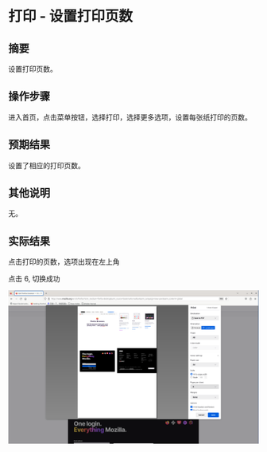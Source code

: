 # 打印 - 设置打印页数

## 摘要

设置打印页数。

## 操作步骤

进入首页，点击菜单按钮，选择打印，选择更多选项，设置每张纸打印的页数。

## 预期结果

设置了相应的打印页数。

## 其他说明

无。

## 实际结果

点击打印的页数，选项出现在左上角

点击 6, 切换成功

![alt text](image-32.png)
